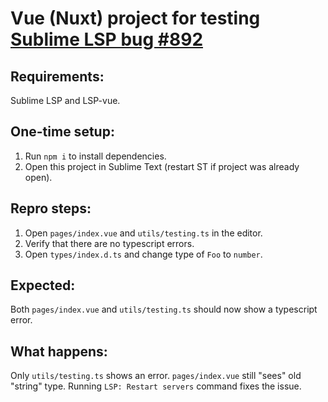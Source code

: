 # Vue (Nuxt) project for testing [Sublime LSP bug #892](https://github.com/sublimelsp/LSP/issues/892)

## Requirements:
Sublime LSP and LSP-vue.

## One-time setup:
1. Run `npm i` to install dependencies.
2. Open this project in Sublime Text (restart ST if project was already open).

## Repro steps:
1. Open `pages/index.vue` and `utils/testing.ts` in the editor.
2. Verify that there are no typescript errors.
3. Open `types/index.d.ts` and change type of `Foo` to `number`.

## Expected:
Both `pages/index.vue` and `utils/testing.ts` should now show a typescript error.

## What happens:
Only `utils/testing.ts` shows an error. `pages/index.vue` still "sees" old "string" type.
Running `LSP: Restart servers` command fixes the issue.
